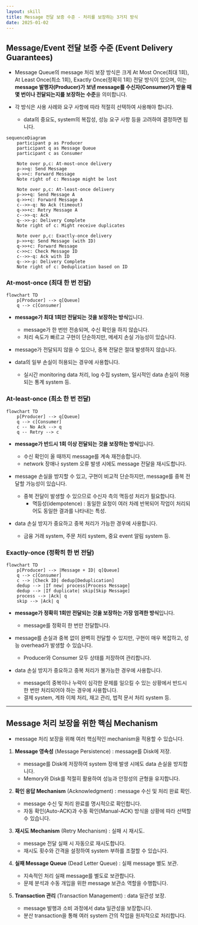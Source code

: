 ```yaml
---
layout: skill
title: Message 전달 보증 수준 - 처리를 보장하는 3가지 방식
date: 2025-01-02
---
```





## Message/Event 전달 보증 수준 (Event Delivery Guarantees)

- Message Queue의 message 처리 보장 방식은 크게 At Most Once(최대 1회), At Least Once(최소 1회), Exactly Once(정확히 1회) 전달 방식이 있으며, 이는 **message 발행자(Producer)가 보낸 message를 수신자(Consumer)가 받을 때 몇 번이나 전달되는지를 보장하는 수준**을 의미합니다.

- 각 방식은 사용 사례와 요구 사항에 따라 적절히 선택하여 사용해야 합니다.
    - data의 중요도, system의 복잡성, 성능 요구 사항 등을 고려하여 결정하면 됩니다.

```mermaid
sequenceDiagram
    participant p as Producer
    participant q as Message Queue
    participant c as Consumer
    
    Note over p,c: At-most-once delivery
    p->>q: Send Message
    q->>c: Forward Message
    Note right of c: Message might be lost
    
    Note over p,c: At-least-once delivery
    p->>+q: Send Message A
    q->>+c: Forward Message A
    c-->>-q: No Ack (timeout)
    q->>+c: Retry Message A
    c-->>-q: Ack
    q-->>-p: Delivery Complete
    Note right of c: Might receive duplicates
    
    Note over p,c: Exactly-once delivery
    p->>+q: Send Message (with ID)
    q->>+c: Forward Message
    c->>c: Check Message ID
    c-->>-q: Ack with ID
    q-->>-p: Delivery Complete
    Note right of c: Deduplication based on ID
```


### At-most-once (최대 한 번 전달)

```mermaid
flowchart TD
    p[Producer] --> q[Queue]
    q --> c[Consumer]
```

- **message가 최대 1회만 전달되는 것을 보장하는 방식**입니다.
    - message가 한 번만 전송되며, 수신 확인을 하지 않습니다.
    - 처리 속도가 빠르고 구현이 단순하지만, 메세지 손실 가능성이 있습니다.

- message가 전달되지 않을 수 있으나, 중복 전달은 절대 발생하지 않습니다.

- data의 일부 손실이 허용되는 경우에 사용합니다.
    - 실시간 monitoring data 처리, log 수집 system, 일시적인 data 손실이 허용되는 통계 system 등.


### At-least-once (최소 한 번 전달)

```mermaid
flowchart TD
    p[Producer] --> q[Queue]
    q --> c[Consumer]
    c -- No Ack --> q
    q -- Retry --> c
```

- **message가 반드시 1회 이상 전달되는 것을 보장하는 방식**입니다.
    - 수신 확인이 올 때까지 message를 계속 재전송합니다.
    - network 장애나 system 오류 발생 시에도 message 전달을 재시도합니다.

- message 손실을 방지할 수 있고, 구현이 비교적 단순하지만, message를 중복 전달할 가능성이 있습니다.
    - 중복 전달이 발생할 수 있으므로 수신자 측의 멱등성 처리가 필요합니다.
        - 멱등성(idempotence) : 동일한 요청이 여러 차례 반복되어 작업이 처리되어도 동일한 결과를 나타내는 특성.

- data 손실 방지가 중요하고 중복 처리가 가능한 경우에 사용합니다.
    - 금융 거래 system, 주문 처리 system, 중요 event 알림 system 등.


### Exactly-once (정확히 한 번 전달)

```mermaid
flowchart TD
    p[Producer] --> |Message + ID| q[Queue]
    q --> c[Consumer]
    c --> |Check ID| dedup[Deduplication]
    dedup --> |If new| process[Process Message]
    dedup --> |If duplicate| skip[Skip Message]
    process --> |Ack| q
    skip --> |Ack| q
```

- **message가 정확히 1회만 전달되는 것을 보장하는 가장 엄격한 방식**입니다.
    - message를 정확히 한 번만 전달합니다.

- message를 손실과 중복 없이 완벽히 전달할 수 있지만, 구현이 매우 복잡하고, 성능 overhead가 발생할 수 있습니다.
    - Producer와 Consumer 모두 상태를 저장하여 관리합니다.

- data 손실 방지가 중요하고 중복 처리가 불가능한 경우에 사용합니다.
    - message의 중복이나 누락이 심각한 문제를 일으킬 수 있는 상황에서 반드시 한 번만 처리되어야 하는 경우에 사용합니다.
    - 결제 system, 계좌 이체 처리, 재고 관리, 법적 문서 처리 system 등.




---




## Message 처리 보장을 위한 핵심 Mechanism

- message 처리 보장을 위해 여러 핵심적인 mechanism을 적용할 수 있습니다.

1. **Message 영속성** (Message Persistence) : message를 Disk에 저장.
    - message를 Disk에 저장하여 system 장애 발생 시에도 data 손실을 방지합니다.
    - Memory와 Disk를 적절히 활용하여 성능과 안정성의 균형을 유지합니다.

2. **확인 응답 Mechanism** (Acknowledgment) : message 수신 및 처리 완료 확인.
    - message 수신 및 처리 완료를 명시적으로 확인합니다.
    - 자동 확인(Auto-ACK)과 수동 확인(Manual-ACK) 방식을 상황에 따라 선택할 수 있습니다.

3. **재시도 Mechanism** (Retry Mechanism) : 실패 시 재시도.
    - message 전달 실패 시 자동으로 재시도합니다.
    - 재시도 횟수와 간격을 설정하여 system 부하를 조절할 수 있습니다.

4. **실패 Message Queue** (Dead Letter Queue) : 실패 message 별도 보관.
    - 지속적인 처리 실패 message를 별도로 보관합니다.
    - 문제 분석과 수동 개입을 위한 message 보관소 역할을 수행합니다.

5. **Transaction 관리** (Transaction Management) : data 일관성 보장.
    - message 발행과 소비 과정에서 data 일관성을 보장합니다.
    - 분산 transaction을 통해 여러 system 간의 작업을 원자적으로 처리합니다.

